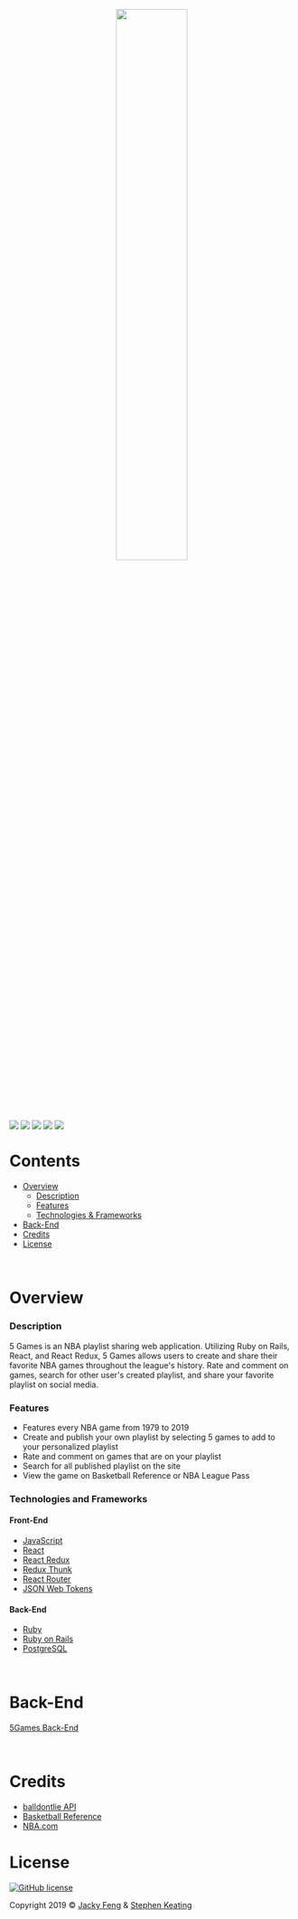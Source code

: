 <p align="center"><img width=50% height=50% src="https://i.imgur.com/QHrwWJn.png"></p>
<p>
  <img align="center" src="https://img.shields.io/badge/PostgreSQL-12.1-336791">
  <img align="center" src="https://img.shields.io/badge/React-16.12.0-61DAFB">
  <img align="center" src="https://img.shields.io/badge/React Redux-7.1.3-764ABC">
  <img align="center" src="https://img.shields.io/badge/Ruby-2.6.1-CC342D">
  <img align="center" src="https://img.shields.io/badge/Ruby%20On%20Rails-6.0.1-cc0600">
</p>

# Contents
- [Overview](#overview)
  - [Description](#description)
  - [Features](#features)
  - [Technologies & Frameworks](#technologies-and-frameworks)
- [Back-End](#back-end)
- [Credits](#credits)
- [License](#license)

&nbsp;

# Overview
  ### Description
  5 Games is an NBA playlist sharing web application. Utilizing Ruby on Rails, React, and React Redux, 5 Games allows users to create and share their favorite NBA games throughout the league's history. Rate and comment on games, search for other user's created playlist, and share your favorite playlist on social media.
  
  ### Features
  - Features every NBA game from 1979 to 2019
  - Create and publish your own playlist by selecting 5 games to add to your personalized playlist
  - Rate and comment on games that are on your playlist
  - Search for all published playlist on the site
  - View the game on Basketball Reference or NBA League Pass
    
  ### Technologies and Frameworks
  #### Front-End
  - [JavaScript](https://developer.mozilla.org/en-US/docs/Web/JavaScript)
  - [React](https://reactjs.org/)
  - [React Redux](https://react-redux.js.org/)
  - [Redux Thunk](https://github.com/reduxjs/redux-thunk)
  - [React Router](https://reacttraining.com/react-router/)
  - [JSON Web Tokens](https://jwt.io/)
  
  #### Back-End
  - [Ruby](https://www.ruby-lang.org/en/)
  - [Ruby on Rails](https://rubyonrails.org/)
  - [PostgreSQL](https://www.postgresql.org/)

&nbsp;
 
# Back-End
[5Games Back-End](https://github.com/5-Games/5GamesBE)

&nbsp;

# Credits
  - [balldontlie API](https://www.balldontlie.io/)
  - [Basketball Reference](https://www.basketball-reference.com/)
  - [NBA.com](https://www.nba.com/)


# License
<a href="https://github.com/5-Games/5GamesFE/blob/master/LICENSE"><img alt="GitHub license" src="https://img.shields.io/github/license/5-Games/5GamesFE?color=blue"></a>

Copyright 2019 © [Jacky Feng](https://github.com/jfeng530) & [Stephen Keating](https://github.com/stephenkeating)

